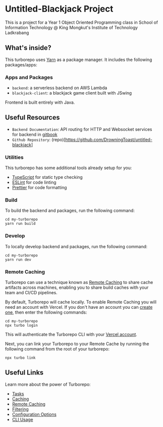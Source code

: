# Untitled-Blackjack Project

This is a project for a Year 1 Object Oriented Programming class in School of Information Technology @ King Mongkut's Institute of Technology Ladkrabang

## What's inside?

This turborepo uses [Yarn](https://classic.yarnpkg.com/) as a package manager. It includes the following packages/apps:

### Apps and Packages

- `backend`: a serverless backend on AWS Lambda
- `blackjack-client`: a blackjack game client built with JSwing

Frontend is built entirely with Java.

## Useful Resources

- `Backend Documentation`: API routing for HTTP and Websocket services for backend in [gitbook](https://untitled-blackjack.gitbook.io/untitled-blackjack-project/)
- `Github Repository`: (repo)[https://github.com/DrowningToast/untitled-blackjack]

### Utilities

This turborepo has some additional tools already setup for you:

- [TypeScript](https://www.typescriptlang.org/) for static type checking
- [ESLint](https://eslint.org/) for code linting
- [Prettier](https://prettier.io) for code formatting

### Build

To build the backend and packages, run the following command:

```
cd my-turborepo
yarn run build
```

### Develop

To locally develop backend and packages, run the following command:

```
cd my-turborepo
yarn run dev
```

### Remote Caching

Turborepo can use a technique known as [Remote Caching](https://turbo.build/repo/docs/core-concepts/remote-caching) to share cache artifacts across machines, enabling you to share build caches with your team and CI/CD pipelines.

By default, Turborepo will cache locally. To enable Remote Caching you will need an account with Vercel. If you don't have an account you can [create one](https://vercel.com/signup), then enter the following commands:

```
cd my-turborepo
npx turbo login
```

This will authenticate the Turborepo CLI with your [Vercel account](https://vercel.com/docs/concepts/personal-accounts/overview).

Next, you can link your Turborepo to your Remote Cache by running the following command from the root of your turborepo:

```
npx turbo link
```

## Useful Links

Learn more about the power of Turborepo:

- [Tasks](https://turbo.build/repo/docs/core-concepts/monorepos/running-tasks)
- [Caching](https://turbo.build/repo/docs/core-concepts/caching)
- [Remote Caching](https://turbo.build/repo/docs/core-concepts/remote-caching)
- [Filtering](https://turbo.build/repo/docs/core-concepts/monorepos/filtering)
- [Configuration Options](https://turbo.build/repo/docs/reference/configuration)
- [CLI Usage](https://turbo.build/repo/docs/reference/command-line-reference)
